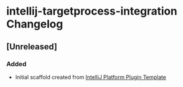 <!-- Keep a Changelog guide -> https://keepachangelog.com -->

# intellij-targetprocess-integration Changelog

## [Unreleased]
### Added
- Initial scaffold created from [IntelliJ Platform Plugin Template](https://github.com/JetBrains/intellij-platform-plugin-template)
